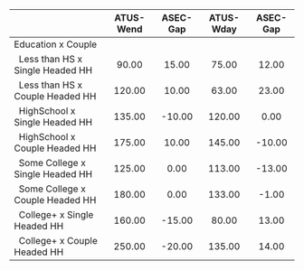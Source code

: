 
|                      |    ATUS-Wend |     ASEC-Gap |    ATUS-Wday |     ASEC-Gap |
| -------------------- | :----------: | :----------: | :----------: | :----------: |
| Education x Couple   |              |              |              |              |
| &nbsp;&nbsp;Less than HS x Single Headed HH |        90.00 |        15.00 |        75.00 |        12.00 |
| &nbsp;&nbsp;Less than HS x Couple Headed HH |       120.00 |        10.00 |        63.00 |        23.00 |
| &nbsp;&nbsp;HighSchool x Single Headed HH |       135.00 |       -10.00 |       120.00 |         0.00 |
| &nbsp;&nbsp;HighSchool x Couple Headed HH |       175.00 |        10.00 |       145.00 |       -10.00 |
| &nbsp;&nbsp;Some College x Single Headed HH |       125.00 |         0.00 |       113.00 |       -13.00 |
| &nbsp;&nbsp;Some College x Couple Headed HH |       180.00 |         0.00 |       133.00 |        -1.00 |
| &nbsp;&nbsp;College+ x Single Headed HH |       160.00 |       -15.00 |        80.00 |        13.00 |
| &nbsp;&nbsp;College+ x Couple Headed HH |       250.00 |       -20.00 |       135.00 |        14.00 |

